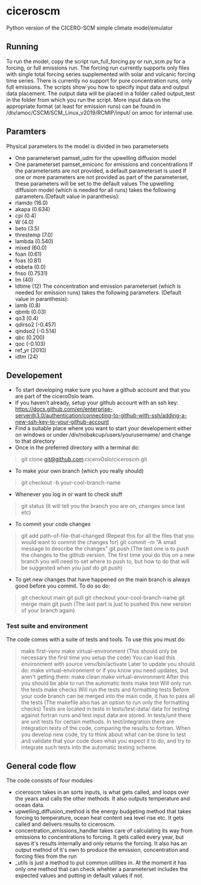 # ciceroscm
Python version of the CICERO-SCM simple climate model/emulator

## Running
To run the model, copy the script run_full_forcing.py or run_scm.py
for a forcing, or full emissions run. The forcing run currently
supports only files with single total forcing series supplemented
with solar and volcanic forcing time series.
There is currently no support for pure concentration runs, only full
emissions.
The scripts show you how to specify input data and output data placement.
The output data will be placed in a folder called output_test in the
folder from which you run the script.
More input data on the appropriate format (at least for emission runs) can be found in /div/amoc/CSCM/SCM_Linux_v2019/RCMIP/input/ on amoc for internal use.

## Paramters
Physical parameters to the model is divided in two parametersets
* One parameterset pamset_udm for the upwelling diffusion model
* One parameterset pamset_emiconc for emissions and concentrations
If the parametersets are not provided, a default parameterset is used
If one or more parameters are not provided as part of the parameterset, these parameters will be set to the default values
The upwelling diffusion model (which is needed for all runs) takes the following parameters.(Default value in paranthesis):
* rlamdo (16.0)
* akapa (0.634)
* cpi (0.4)
* W (4.0)
* beto (3.5)
* threstemp (7.0)
* lambda (0.540)
* mixed (60.0)
* foan (0.61)
* foas (0.81)
* ebbeta (0.0)
* fnso (0.7531)
* lm (40)
* ldtime (12)
The concentration and emission parameterset (which is needed for emission runs) takes the following parameters. (Default value in paranthesis):
* lamb (0.8)
* qbmb (0.03)
* qo3 (0.4)
* qdirso2 (-0.457)
* qindso2 (-0.514)
* qbc (0.200)
* qoc (-0.103)
* ref_yr (2010)
* idtm (24)

## Developement
* To start developing make sure you have a github account and that you are part of the ciceroOslo team.
* If you haven't already, setup your github account with an ssh key: https://docs.github.com/en/enterprise-server@3.0/authentication/connecting-to-github-with-ssh/adding-a-new-ssh-key-to-your-github-account
* Find a suitable place where you want to start your developement either on windows or under /div/nobakcup/users/yourusername/ and change to that directory
* Once in the preferred directory with a terminal do:
> git clone git@github.com:ciceroOslo/ciceroscm.git
* To make your own branch (which you really should)
> git checkout -b your-cool-branch-name
* Whenever you log in or want to check stuff
> git status
(It will tell you the branch you are on, changes since last etc)
* To commit your code changes
> git add path-of-file-that-changed
(Repeat this for all the files that you would want to commit the changes for)
> git commit -m "A small message to describe the changes"
> git push
(The last one is to push the changes to the github version. The first time youi do this on a new branch you will need to set where to push to, but how to do that will be suggested when you just do git push)
* To get new changes that have happened on the main branch is always good before you commit. To do so do:
> git checkout main
> git pull
> git checkout your-cool-branch-name
> git merge main
> git push
(The last part is just to pushed this new version of your branch again)

### Test suite and environment
The code comes with a suite of tests and tools. To use this you must do:
> make first-venv
> make virtual-environment
(This should only be necessary the first time you setup the code)
You can load this environment with
> source venv/bin/activate
Later to update you should do:
> make virtual-environment
or if you know you need updates, but aren't getting them:
> make clean
> make virtual-environment
After this you should be able to run the automatic tests
> make test
Will only run the tests
> make checks
Will run the tests and formatting tests
Before your code branch can be merged into the main code, it has to pass all the tests
(The makefile also has an option to run only the formatting checks)
Tests are located in tests in tests/test-data/ data for testing against fortran runs and test input data are stored. In tests/unit there are unit tests for certain methods. In test/integration there are integration tests of the code, comparing the results to fortran.
When you develop new code, try to think about what can be done to test and validate that your code does what you expect it to do, and try to integrate such tests into the automatic testing scheme.

## General code flow
The code consists of four modules
* ciceroscm takes in an sorts inputs, is what gets called, and loops over the years and calls the other methods. It also outputs temperature and ocean data.
* upwelling_diffusion_method is the energy budgeting method that takes forcing to temperature, ocean heat content sea level rise etc. It gets called and delivers results to ciceroscm.
* concentration_emissions_handler takes care of calculating its way from emissions to concentrations to forcing. It gets called every year, but saves it's results internally and only returns the forcing. It also has an output method of it's own to produce the emission, concentration and forcing files from the run
* _utils is just a method to put common utilities in. At the moment it has only one method that can check whehter a parameterset includes the expected values and putting in default values if not.
